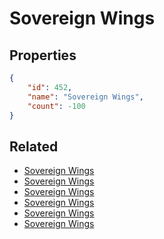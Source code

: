 # Sovereign Wings

<no description available>

## Properties

```json
{
    "id": 452,
    "name": "Sovereign Wings",
    "count": -100
}
```

## Related

- [Sovereign Wings](../items/14338-sovereign-wings.md)
- [Sovereign Wings](../items/14339-sovereign-wings.md)
- [Sovereign Wings](../items/14340-sovereign-wings.md)
- [Sovereign Wings](../items/14341-sovereign-wings.md)
- [Sovereign Wings](../items/14342-sovereign-wings.md)
- [Sovereign Wings](../items/14343-sovereign-wings.md)

